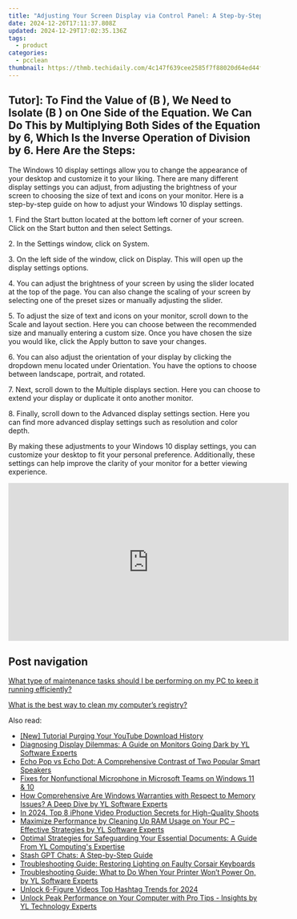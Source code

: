 ```yaml
---
title: "Adjusting Your Screen Display via Control Panel: A Step-by-Step Guide by YL Computing"
date: 2024-12-26T17:11:37.808Z
updated: 2024-12-29T17:02:35.136Z
tags:
  - product
categories:
  - pcclean
thumbnail: https://thmb.techidaily.com/4c147f639cee2585f7f88020d64ed44f6ab3d2fb87afeca6ceadabb8d346628a.jpg
---
```


## Tutor]: To Find the Value of \(B \), We Need to Isolate \(B \) on One Side of the Equation. We Can Do This by Multiplying Both Sides of the Equation by 6, Which Is the Inverse Operation of Division by 6. Here Are the Steps:

The Windows 10 display settings allow you to change the appearance of your desktop and customize it to your liking. There are many different display settings you can adjust, from adjusting the brightness of your screen to choosing the size of text and icons on your monitor. Here is a step-by-step guide on how to adjust your Windows 10 display settings. 

1\. Find the Start button located at the bottom left corner of your screen. Click on the Start button and then select Settings.

2\. In the Settings window, click on System.

3\. On the left side of the window, click on Display. This will open up the display settings options. 

4\. You can adjust the brightness of your screen by using the slider located at the top of the page. You can also change the scaling of your screen by selecting one of the preset sizes or manually adjusting the slider.

5\. To adjust the size of text and icons on your monitor, scroll down to the Scale and layout section. Here you can choose between the recommended size and manually entering a custom size. Once you have chosen the size you would like, click the Apply button to save your changes.

6\. You can also adjust the orientation of your display by clicking the dropdown menu located under Orientation. You have the options to choose between landscape, portrait, and rotated.

7\. Next, scroll down to the Multiple displays section. Here you can choose to extend your display or duplicate it onto another monitor.

8\. Finally, scroll down to the Advanced display settings section. Here you can find more advanced display settings such as resolution and color depth. 

By making these adjustments to your Windows 10 display settings, you can customize your desktop to fit your personal preference. Additionally, these settings can help improve the clarity of your monitor for a better viewing experience.

<!-- affiliate ads begin -->
<iframe width="560" height="315" src="https://www.youtube.com/embed/-yZKNLxj3po?si=-RbF6nCJEVlHWP-M" title="YouTube video player" frameborder="0" allow="accelerometer; autoplay; clipboard-write; encrypted-media; gyroscope; picture-in-picture; web-share" referrerpolicy="strict-origin-when-cross-origin" allowfullscreen></iframe>
<!-- affiliate ads end -->

## Post navigation

[What type of maintenance tasks should I be performing on my PC to keep it running efficiently?](https://tools.techidaily.com/pcclean/products/)

[What is the best way to clean my computer’s registry?](https://tools.techidaily.com/pcclean/products/)

<ins class="adsbygoogle"
     style="display:block"
     data-ad-format="autorelaxed"
     data-ad-client="ca-pub-7571918770474297"
     data-ad-slot="1223367746"></ins>

<ins class="adsbygoogle"
     style="display:block"
     data-ad-client="ca-pub-7571918770474297"
     data-ad-slot="8358498916"
     data-ad-format="auto"
     data-full-width-responsive="true"></ins>

<span class="atpl-alsoreadstyle">Also read:</span>
<div><ul>
<li><a href="https://facebook-record-videos.techidaily.com/new-tutorial-purging-your-youtube-download-history/"><u>[New] Tutorial Purging Your YouTube Download History</u></a></li>
<li><a href="https://discover-fantastic.techidaily.com/diagnosing-display-dilemmas-a-guide-on-monitors-going-dark-by-yl-software-experts/"><u>Diagnosing Display Dilemmas: A Guide on Monitors Going Dark by YL Software Experts</u></a></li>
<li><a href="https://buynow-reviews.techidaily.com/echo-pop-vs-echo-dot-a-comprehensive-contrast-of-two-popular-smart-speakers/"><u>Echo Pop vs Echo Dot: A Comprehensive Contrast of Two Popular Smart Speakers</u></a></li>
<li><a href="https://sound-issues.techidaily.com/fixes-for-nonfunctional-microphone-in-microsoft-teams-on-windows-11-and-10/"><u>Fixes for Nonfunctional Microphone in Microsoft Teams on Windows 11 & 10</u></a></li>
<li><a href="https://discover-fantastic.techidaily.com/how-comprehensive-are-windows-warranties-with-respect-to-memory-issues-a-deep-dive-by-yl-software-experts/"><u>How Comprehensive Are Windows Warranties with Respect to Memory Issues? A Deep Dive by YL Software Experts</u></a></li>
<li><a href="https://some-skills.techidaily.com/in-2024-top-8-iphone-video-production-secrets-for-high-quality-shoots/"><u>In 2024, Top 8 iPhone Video Production Secrets for High-Quality Shoots</u></a></li>
<li><a href="https://discover-fantastic.techidaily.com/maximize-performance-by-cleaning-up-ram-usage-on-your-pc-effective-strategies-by-yl-software-experts/"><u>Maximize Performance by Cleaning Up RAM Usage on Your PC – Effective Strategies by YL Software Experts</u></a></li>
<li><a href="https://discover-fantastic.techidaily.com/optimal-strategies-for-safeguarding-your-essential-documents-a-guide-from-yl-computings-expertise/"><u>Optimal Strategies for Safeguarding Your Essential Documents: A Guide From YL Computing's Expertise</u></a></li>
<li><a href="https://tech-savvy.techidaily.com/stash-gpt-chats-a-step-by-step-guide/"><u>Stash GPT Chats: A Step-by-Step Guide</u></a></li>
<li><a href="https://win-howtos.techidaily.com/troubleshooting-guide-restoring-lighting-on-faulty-corsair-keyboards/"><u>Troubleshooting Guide: Restoring Lighting on Faulty Corsair Keyboards</u></a></li>
<li><a href="https://discover-fantastic.techidaily.com/troubleshooting-guide-what-to-do-when-your-printer-wont-power-on-by-yl-software-experts/"><u>Troubleshooting Guide: What to Do When Your Printer Won’t Power On, by YL Software Experts</u></a></li>
<li><a href="https://facebook-record-videos.techidaily.com/unlock-6-figure-videos-top-hashtag-trends-for-2024/"><u>Unlock 6-Figure Videos Top Hashtag Trends for 2024</u></a></li>
<li><a href="https://discover-fantastic.techidaily.com/unlock-peak-performance-on-your-computer-with-pro-tips-insights-by-yl-technology-experts/"><u>Unlock Peak Performance on Your Computer with Pro Tips - Insights by YL Technology Experts</u></a></li>
</ul></div>

